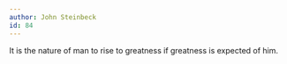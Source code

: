 ```yaml
---
author: John Steinbeck
id: 84
---
```


It is the nature of man to rise to greatness if greatness is expected of him.